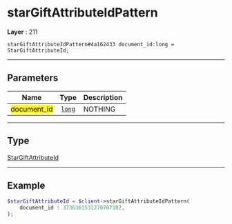 # starGiftAttributeIdPattern

**Layer** : 211

```tl
starGiftAttributeIdPattern#4a162433 document_id:long = StarGiftAttributeId;
```

---

## Parameters

| Name | Type | Description |
| :---: | :---: | :--- |
| <mark>document_id</mark> | [`long`](type/long) | NOTHING |

---

## Type

[StarGiftAttributeId](type/StarGiftAttributeId)

---

## Example

```php
$starGiftAttributeId = $client->starGiftAttributeIdPattern(
	document_id : 3736361531270707182,
);
```